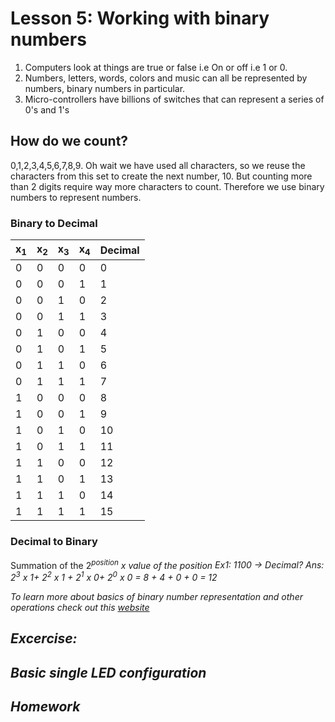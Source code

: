 # Lesson 5: Working with binary numbers
1. Computers look at things are true or false i.e On or off i.e 1 or 0.
2. Numbers, letters, words, colors and music can all be represented by numbers, binary numbers in particular.
3. Micro-controllers have billions of switches that can represent a series of 0's and 1's

## How do we count?
0,1,2,3,4,5,6,7,8,9. Oh wait we have used all characters, so we reuse the characters from this set to create the next number, 10. 
But counting more than 2 digits require way more characters to count. Therefore we use binary numbers to represent numbers.

### Binary to Decimal
| x<sub>1</sub> | x<sub>2</sub> | x<sub>3</sub> | x<sub>4</sub> | Decimal |
|--|--|--|--|--|
|0|0|0|0|0|
|0|0|0|1|1|
|0|0|1|0|2|
|0|0|1|1|3|
|0|1|0|0|4|
|0|1|0|1|5|
|0|1|1|0|6|
|0|1|1|1|7|
|1|0|0|0|8|
|1|0|0|1|9|
|1|0|1|0|10|
|1|0|1|1|11|
|1|1|0|0|12|
|1|1|0|1|13|
|1|1|1|0|14|
|1|1|1|1|15|

### Decimal to Binary
Summation of the 2<sup><em>position<em></sup> x <em>value of the position<em>
Ex1: 1100 -> Decimal?
Ans: 2<sup>3</sup> x 1+ 2<sup>2</sup> x 1 + 2<sup>1</sup> x 0+ 2<sup>0</sup> x 0
   = 8 + 4 + 0 + 0
   = 12

To learn more about basics of binary number representation and other operations check out this [website](https://www.mathsisfun.com/binary-number-system.html)

## Excercise:

## Basic single LED configuration

## Homework
